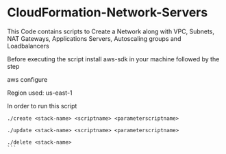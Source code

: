 # CloudFormation-Network-Servers

This Code contains scripts to Create a Network along with VPC, Subnets, NAT Gateways, Applications Servers, Autoscaling groups and Loadbalancers

Before executing the script install aws-sdk in your machine followed by the step

aws configure

Region used: us-east-1

In order to run this script 

````
./create <stack-name> <scriptname> <parameterscriptname>

./update <stack-name> <scriptname> <parameterscriptname>

./delete <stack-name>
```
